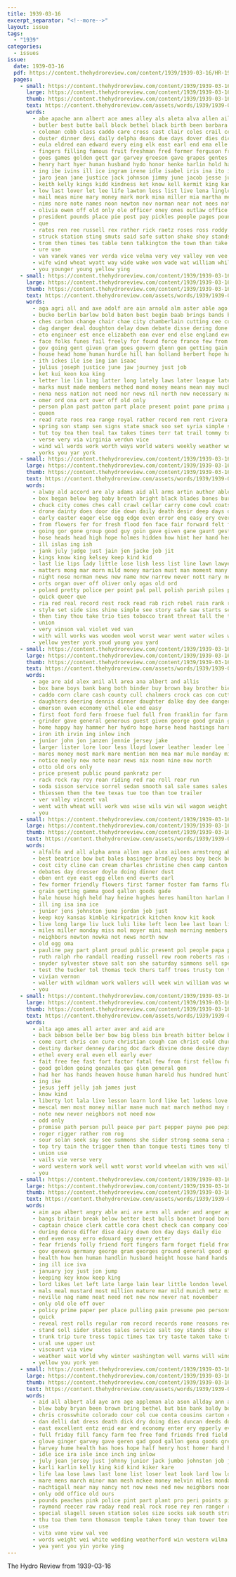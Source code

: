 ```yaml
---
title: 1939-03-16
excerpt_separator: "<!--more-->"
layout: issue
tags:
  - "1939"
categories:
  - issues
issue:
  date: 1939-03-16
  pdf: https://content.thehydroreview.com/content/1939/1939-03-16/HR-1939-03-16.pdf
  pages:
    - small: https://content.thehydroreview.com/content/1939/1939-03-16/small/HR-1939-03-16-01.jpg
      large: https://content.thehydroreview.com/content/1939/1939-03-16/large/HR-1939-03-16-01.jpg
      thumb: https://content.thehydroreview.com/content/1939/1939-03-16/thumbnails/HR-1939-03-16-01.jpg
      text: https://content.thehydroreview.com/assets/words/1939/1939-03-16/HR-1939-03-16-01.txt
      words:
        - abe apache ann albert ace ames alley als aleta alva allen aileen alpha all ager are anthon ard arthur agent aid archie anhalt anna anes ald april ana aye area angel antonio ange ada arends alfred and ary
        - butler best butte ball block bethel black birth been barbara battle bell beer bont bud browne brought buddy bolivar byrum better bia bil boys back boschert bonte bernadino boy buckmaster brewer bison blew beasley bernardine brush bridgeport blown bradley blum but brothers bumpers bob bin bassler byron ben bill both big
        - coleman cobb class caddo care cross cast clair coles crail ceci cloninger coffee chair con colorado come can city che cam cause connors cording cordell craft carl chose cousin car cal cooley caton christian cruel cake christine chacin carlyle cost came collier cyril creek cole cliff cant college cen charles carnegie coach cream cattle county church cotton cage
        - duster dinner devi daily delpha deans due days dover dies dick dust dryer ditmore deal during death david dunham day duty daughters doing dean done der door dairy denton daughter deep dae donald dally danger
        - eula eldred ean edward every eing elk east earl end ema elle est ever enid else era edmond ethel even ear ellis elke
        - fingers filling famous fruit freshman fred former ferguson friends friday fund found first few for forest fire fergus frank fern fell faria from free fore fonda floyd frances far fae fort frost fruits ferg farm front favors fend fever fannie fields foot flowers
        - goes games golden gett gar garvey greeson gave grapes gentes going grove griffin ger geary grave given good gamma grace goss grow grande gift gerald graham gut getting gourd gun grade gas general
        - henry hart hyer human husband hydo honor henke harlin hold hammons homes hair hogan husbands her handing haggard huss had hamp head house herbert hae hot hamil heres health hens hour harold ham home hesser hee hamons held hinton high has hydro hage herst hamilton him heger half hottman harry hands har hare
        - ing ibe ivins ill ice ingram irene idle isabel iris ina ito inches imes
        - jaro jean jane justice jack johnson jimmy june jacob jesse just jones john joe johnny joseph junior jit jerry james
        - keith kelly kings kidd kindness ket know kell kermit king kansas
        - low last lover let lee life lawton less list live lena lingle lay love lemay left lake leghorn letter leon large leader leap line lawless land leo league lookeba lassiter lint lillian like lois larry long lave louis lufkin lusby living lesson lindo lond lower lights
        - mail meas mine mary money mark mork mina miller mia martha mention matter marion miles mos much may monia monday many mannschreck mims moll mamie man march mol messimer most mules members morning motes mass mill men modest mers mom michell made mae measles more miss
        - nims nore note names noon newton nov norman near not nees notice now northfield news noe night nelson nixon new noel name niehues nancy north
        - olivia owen off old only ole officer oney ones outlaw office oliver over
        - president pounds place pie post pay pickles people pages pound phipps points pine paul pape prior price pastor pear poor posse pat patrick poage phe purchase plan part past pees pete plenty port pack pearl public present paull power per porter pail press pleasant paper
        - que
        - rates ren ree russell rex rather rick raetz roses ross roddy road raid res robertson raymond rho ron rochester rounds roads richard rey race read ready row ray rate rob regular
        - struck station sting smuts said safe sutton shake shoy stands south service sam snow stork spring son satin severe sanders sunday stearns sot store sons scott sper san subject sat seven seton sullivan schools second send sale sis stove show sharry shape sylvester snyder speech salad shown small stange see still soon sapp sire screen sermon sand seed schantz southern special school shower stockton sarah she seems sister smith state storm summerville save sun short spies shirley simmons soc saturday
        - trom then times tes table tenn talkington the town than take tei team taylor too them tucker train tice toe tave thomas talk tindall taken ton tira tipton tee toms tag tyrone thee texas trip toy toa tarlton
        - ure use
        - van vanek vanes ver verda vice velma very vey valley ven vee victor verse
        - wife wind wheat wyatt way wide wake won wade wat william while went warfield watson wave wild whitenton wain wilma west welcome weg word weatherford waller white was wilt weather week weeks worst wilda well with wayne ways weldon work water will warner write winning wil williams worth walt
        - you younger young yellow ying
    - small: https://content.thehydroreview.com/content/1939/1939-03-16/small/HR-1939-03-16-02.jpg
      large: https://content.thehydroreview.com/content/1939/1939-03-16/large/HR-1939-03-16-02.jpg
      thumb: https://content.thehydroreview.com/content/1939/1939-03-16/thumbnails/HR-1939-03-16-02.jpg
      text: https://content.thehydroreview.com/assets/words/1939/1939-03-16/HR-1939-03-16-02.txt
      words:
        - aga agri all and axe adolf are ain arnold alm aster able ago aid american ash ata army ates abe alison
        - bucko berlin barlow bold baton best begin baab brings bands bees back bulk barcelona bea brought business bring bureau books bowery band bill bennett bee burden bal better bank boy britain brookings buy banks busi bene but been both bar bald
        - ches carbon change chair chae city chamberlain cutting cee current cook carolina coins cause cos came corcoran chief cross college credit cap corner cris congress clark comes chon can course chamber colorado cover chet con court company caesar circle cha crochet cardi cogan
        - dag danger deal doughton delay down debate disse dering done double dionne dakota during downs dull dence day doubt dent days deen dio demo death
        - eto engineer est ence elizabeth ean ever end else england even economy every ent
        - face folks funes fail freely for found force france few from frazier favor forth forward french fog first felt far fails fatal finan felch
        - gov going gent given gram goes govern glenn gen getting gain germany general georgia german grown gone guide george governor grand giuseppe good
        - house head home human hurdle hill han holland herbert hope has hold harrison henri high howard hoover had harry heer heart har hair heard hydro host hie hopkins him hol hun heads half henry her held
        - ith ickes ile ise ing ian isaac
        - julius joseph justice june jaw journey just job
        - ket kui keon koa king
        - letter lie lin ling latter long lately laws later league late lines leaders lush little legal lessor like line let labor low lot lain lim london lata law left less leader lovely loss laxa last
        - marks must made members method mond money means mean may much mile milk mission most missouri maine mar many mae might miles minister martin monte main man major mer more maze men march maj mews market
        - nena ness nation not need nor news nil north now necessary nak naval nee new
        - omer ord ona ort over off old only
        - person plan past patton part place present point pane prima pro pow points persons pulling pim people pan pratt pail pat piet pol paris pleasant penton pond pian prime park public planes peon pass peter poli per president pure power
        - queen
        - read rate roos rea range royal rather record rem rent rivera rae res real ris ress ross rushing roosevelt rising ran rell rece rocco riff rush roses
        - spring son stamp sen signs state smack soo set syria simple store start sake seven sur stitch sul south sup say sewing seba send seems stem station see smoke safe strength sos streams signor states said seth stock seal slow seas ship such spain speech subject speaks strain sine she saw story shape scarf sou seat saving sie stands senator setting sens suan small swim strong
        - tut toy tea then teal tax takes times terr tat trail tommy toward thie trust thar trip tater try thor truly than trial take tia thurmond the thing titanic trend
        - verse very via virginia verdun vice
        - wind wil words work worth ways world waters weekly weather word win well wallace weeks william was wash want will war with wees willing wine works west way writer warn washington wee working wars went
        - yorks you yar york
    - small: https://content.thehydroreview.com/content/1939/1939-03-16/small/HR-1939-03-16-03.jpg
      large: https://content.thehydroreview.com/content/1939/1939-03-16/large/HR-1939-03-16-03.jpg
      thumb: https://content.thehydroreview.com/content/1939/1939-03-16/thumbnails/HR-1939-03-16-03.jpg
      text: https://content.thehydroreview.com/assets/words/1939/1939-03-16/HR-1939-03-16-03.txt
      words:
        - alway ald accord are aly adams aid all arms artin author able and augustus alien
        - box began below beg baby breath bright black blades bones bureau blouse better boss but brain body barn bank bins bellet big book been ber back bor best books
        - chuck city comes ches call crawl cellar carry come cowl coats centers came castor catherine chief church cherie clever case course common cover can collar chin con cant cradle col cutting child
        - drone dainty does door die down daily death desir deep days dyes dry dully degree dip doing deal day dress doubt
        - early easter eager else egg edge even error eng easy ery every est ever ero edging
        - from flowers fer for fresh flood fon face fair forward felt fash fan forth fell full fore fancy found
        - going gor gone group good guy goin gave given gane gaunt gest graft gas glad getting gaze gloria ground gee
        - hose heads head high hope holmes hidden how hint her hand hero hole harsh human had home has hopkins hell handle him house
        - ill islas ing ish
        - jank july judge just jain jen jacke job jit
        - kings know king kelsey keep kind kid
        - last lie lips lady little lose lish less list line lawn lawyer lothes lent leon limp lace len lake lanner lump life look limb living let lower lead lines like left late lot love
        - matters mong mar morn mild money marion must man moment many matter miss much more might men manu mine marnell maiden mans morning may martin made most mai
        - night nose norman news new name now narrow never nott nary need near not note nicholas navy novel
        - orts organ over off oliver only ogas old ord
        - poland pretty police per point pal pall polish parish piles prest pain plenty pat priest price pic pronto place pique pool pay peace push plain people peer poles process pick pack partner part pile
        - quick queer que
        - ria red real record rest rock read rab rich rebel rain rank ready rather razor rot relic rec rise ransom rising rail
        - style set side sins shine simple see story safe saw starts season stanislas sweet sheer stratten stata standing staring silver stiff strength son subject sin sense swing such self sey small sat sol seen samuel signs show sway serge sand soul sit spring said square say sul star search screen six swol suit shell sides she sea silence suits study share sayles smart still
        - then tiny thou take trio ties tobacco trant threat tall the trodden telling ting toa tra them top tai tures toe table thing train tweed thousand trimmings touch tell than tie turn ted too
        - union
        - very vinson val violet ved van
        - with will works was wooden wool worst wear went water wiles want willing way western wait words word wire why work wendell warm wing world waters wand worn worth wal weekly well waste window white
        - yellow yester york youd young you yard
    - small: https://content.thehydroreview.com/content/1939/1939-03-16/small/HR-1939-03-16-04.jpg
      large: https://content.thehydroreview.com/content/1939/1939-03-16/large/HR-1939-03-16-04.jpg
      thumb: https://content.thehydroreview.com/content/1939/1939-03-16/thumbnails/HR-1939-03-16-04.jpg
      text: https://content.thehydroreview.com/assets/words/1939/1939-03-16/HR-1939-03-16-04.txt
      words:
        - age are aid alex anil all area ana albert and allis
        - box bane boys bank bang both binder buy brown bay brother biel been but bull better bryan bertie brake boucher black bal best butler birdsell
        - caddo corn clare cash county cull chalmers crock cas con cutter cream car craft colts credit cattle
        - daughters deering dennis dinner daughter dalke day dee danger dale dick drill
        - emerson even economy ethel ele end easy
        - first foot ford fern froese fuel full from franklin for farm famous frank front
        - grinder gave general generous guest given george good grain gallon gilmore
        - home happy hay hammer her hydro hope horse head hastings harness hixon hopewell henry howie height harrow
        - iron ith irvin ing inlow inch
        - junior john jon janzen jennie jersey jake
        - larger lister lore loor less lloyd lower leather leader lee little
        - mares money most mark mare mention men mea mar mule monday mis more mccorkle march many mille miles moth mound mills mower mules
        - notice neely new note near news nix noon nine now north
        - otto old ors only
        - price present public pound pankratz per
        - rack rock ray roy roan riding red rae roll rear run
        - soda sisson service sorrel sedan smooth sal sale sames sales springs selling sunday sur show seals starts shum son sheller stalk seller sell
        - thiessen them the tee texas tue too than toe trailer
        - ver valley vincent val
        - went with wheat will work was wise wils win wil wagon weight week willan
        - you
    - small: https://content.thehydroreview.com/content/1939/1939-03-16/small/HR-1939-03-16-05.jpg
      large: https://content.thehydroreview.com/content/1939/1939-03-16/large/HR-1939-03-16-05.jpg
      thumb: https://content.thehydroreview.com/content/1939/1939-03-16/thumbnails/HR-1939-03-16-05.jpg
      text: https://content.thehydroreview.com/assets/words/1939/1939-03-16/HR-1939-03-16-05.txt
      words:
        - alfalfa and all alpha anna allen ago alex aileen armstrong able are
        - best beatrice bow but bales basinger bradley boss boy beck box bees black bernardine ben bill boys barbara better billy been
        - cost city cline can cream charles christine chen camp canton chapel cure chay credit company change cole call curran case clarence cal craig car corn
        - debates day dresser doyle doing dinner dust
        - eben ent eye east egg ellen end everts earl
        - few former friendly flowers first farmer foster fam farms floyd frost for farm finley from
        - grain getting gamma good gallon goods gade
        - hale house high held hay heine hughes heres hamilton harlan henry her harold hockaday had hope hole hydro has home hasty
        - ill ing isa ina ice
        - junior jens johnston june jordan job just
        - keep koy kansas kimble kirkpatrick kitchen know kit kook
        - live long large liv luck luli like left leon lee last loan liberal life linwood
        - miles miller monday miss mol moyer mini mash morning members moser money march many mise more mos man
        - neighbors newton nowka not news north new
        - old ogg oma
        - pauline pay part plant proud public present pol people papa pride
        - ruth ralph rho randall reading russell row room roberts ras rus ruckman run read
        - snyder sylvester stove salt son she saturday simmons sell special sad smith sudan store side sunday stoves sand song seed stockman straw south soon shields scripture sister say sone service student sal set short sunda storms station show school still
        - test the tucker tol thomas tock thurs taff trees trusty ton them ten
        - vivian vernon
        - waller with wildman work wallers will week win william was weatherford wyatt walle well water while
        - you
    - small: https://content.thehydroreview.com/content/1939/1939-03-16/small/HR-1939-03-16-06.jpg
      large: https://content.thehydroreview.com/content/1939/1939-03-16/large/HR-1939-03-16-06.jpg
      thumb: https://content.thehydroreview.com/content/1939/1939-03-16/thumbnails/HR-1939-03-16-06.jpg
      text: https://content.thehydroreview.com/assets/words/1939/1939-03-16/HR-1939-03-16-06.txt
      words:
        - alta ago ames all arter aver and aid are
        - back babson belle ber bow big bless bin breath bitter below bear bayer born boy both bowels brings but bacon bangs
        - come cart chris con cure christian cough can christ cold church carry cone clear call christians cause
        - destiny darker denney daring doc dark divine done desire days dant doctor deed
        - ethel every eral even ell early ever
        - fait free fee fast fort factor fatal few from first fellow full fight for
        - good golden going gonzales gas glen general gen
        - had her has hands heaven house human harold hus hundred huntley heart harm hath how hise hence
        - ing ike
        - jesus jeff jelly jah james just
        - know kind
        - liberty lot lala live lesson learn lord like let ludens love longer lucky life look lundquist living leader
        - mescal men most money millar mane much mat march method may myra man mon must more made mill might mong means matter
        - note new never neighbors not need now
        - odd only
        - promise path person pull peace per part pepper payne peo pepin pain peter prien power
        - roger rigger rather rom rog
        - sour solan seek say see summons she sider strong seema sena skill seem speed such states second side suber simple show saint senna slack sou
        - top try tain the trigger then than tongue testi times tony thing tary take tory talk taste takes thou taka
        - union use
        - vails vie verse very
        - word western work well watt worst world wheelan with was will way water
        - you
    - small: https://content.thehydroreview.com/content/1939/1939-03-16/small/HR-1939-03-16-07.jpg
      large: https://content.thehydroreview.com/content/1939/1939-03-16/large/HR-1939-03-16-07.jpg
      thumb: https://content.thehydroreview.com/content/1939/1939-03-16/thumbnails/HR-1939-03-16-07.jpg
      text: https://content.thehydroreview.com/assets/words/1939/1939-03-16/HR-1939-03-16-07.txt
      words:
        - aim apa albert angry able ani are arms all ander and anger ago agri apple
        - bangs britain break below better best bulls bonnet brood bore breeding brownell basic beans been battle breed but business band brief bar body bureau both bull bring bers black
        - captain choice clerk cattle cora chest check can company cooler chase chamberlain call cornell council certain course cause cases chamber city came con cervantes cant chief case cooke canal creek
        - during dence differ dise dairy down don day days daily die
        - end even easy erro edouard egg every etter
        - fear friends folly friend fort fingers farm forget field from firm fruit flock fine first finger for french france ference fares fone
        - gov geneva germany george gram georges ground general good grow ger grave gun
        - health how hen human handlin husband height house hand hands has herd high hydro home hus had halifax her him habit hens heston head houston
        - ing ill ice iva
        - january joy just jon jump
        - keeping key know keep king
        - lord likes let left late large lain lear little london level lon look lot like less lesson
        - mals meal mustard most million mature mar mild munich metz mini maj more market many means march must mote mill magazine matter may makins man midget matters mae maly milk mis men mission made much minister mat mash method mier
        - neville nag name neat need not new now never nat november
        - only old ole off over
        - policy prime paper per place pulling pain presume peo persons pull prince pounds ports plaster profit paul plant pleasant peace people pick pro pinches peoples plenty proffer peck proper public paradise poor pene pint price person paris point
        - quick
        - reveal rest rolls regular rom record records rome reasons rec route read ready real
        - stand soll sider states sales service salt soy stands show start stead sweets said safe september spray sun sen sot son special shape standard school state shine such sack speedy station stock say strong sat sights sir shows second see simple steady smoke sit
        - trunk trip ture tress topic times tax try taste taken take tra tom them than top then tukey trees talk the table thing too
        - ural use upper ust
        - viscount via view
        - weather wait world why winter washington well warns will window with was warn water wood wonder wil warning way work
        - yellow you york yen
    - small: https://content.thehydroreview.com/content/1939/1939-03-16/small/HR-1939-03-16-08.jpg
      large: https://content.thehydroreview.com/content/1939/1939-03-16/large/HR-1939-03-16-08.jpg
      thumb: https://content.thehydroreview.com/content/1939/1939-03-16/thumbnails/HR-1939-03-16-08.jpg
      text: https://content.thehydroreview.com/assets/words/1939/1939-03-16/HR-1939-03-16-08.txt
      words:
        - aid all albert ald aye arn age appleman alo ason allday ann arch acs and ake are ane
        - blew baby bryan been brown bring bethel but bin bank baldy bob boys black bag box best bros belle bandy bell bowman beth boe betsy business
        - chris crosswhite colorado cour col cue conta cousins carton car cheap caddo change church cartwright colt close charlie cash cotton christian canton carry carmen canter can corn chick carruth city cream
        - dan delli dat dress death dick dry doing dies duncan deeds door due daughter doubt dinner day dickerson
        - east excellent entz enid ear end economy enter ery epperly every eagle
        - full friday fill fancy farm fee free fond friends fred field furnish first fae flakes fleming famous flem forget fed from for frank foy
        - glove ginger garvey gave geren gad good gallon gena goods green glad grade gas goodnight garden gregg guest gentleman golden grow
        - harvey hume health has hoes hope half henry host homer hand hum harry her home hudson hot high hafer hydro honor honey herford huey henke held him herman house heres head hater homa
        - idle ice ira isle ince inch ing inlow
        - july jean jersey just johnny junior jack jumbo johnston job john jones january
        - karli karlin kelly king kid kind kiker kare
        - life laa lose laws last lone list loser leat look lard low london line lier light like leather lamp leigh little
        - mare mens march minor man mesh mckee money melvin miles monday magnolia mies mccain marilyn made marcy mon maxedon mer meek mang missouri mil morning may more many muslin mountain
        - nachtigall near nay nancy not now news ned new neighbors noon night
        - only odd office old ours
        - pounds peaches pink police pint part plant pro peri points piel plants pee princess pound pass pou pair per pump power poor pure place
        - raymond reecer raw raday read real rock rose rey ren ranger rag rawleigh red recer rand ray rent ryes regular ruhl radio riven reap
        - special slagell seven station soles size socks sak south strain spring seed sea son sale show supper style sora see salmon spell ser state sweet sugar sunday sas set smooth sue safe schmidt snyder saley shoe season stand swartz sho saturday standard six spies service sun sell sailing steele soap simpson
        - thu toa them tenn thomason temple taken toney than tower tee taylor tod top tom thing thar tall tree theron the
        - use
        - vita vane view val vee
        - words weight wei white wedding weatherford win western wilma winter william watch winners while was ways with week waye wimberley wyatt walker work weathers well way will winning wind write
        - yea yent you yin yorke ying
---
```


The Hydro Review from 1939-03-16

<!--more-->

